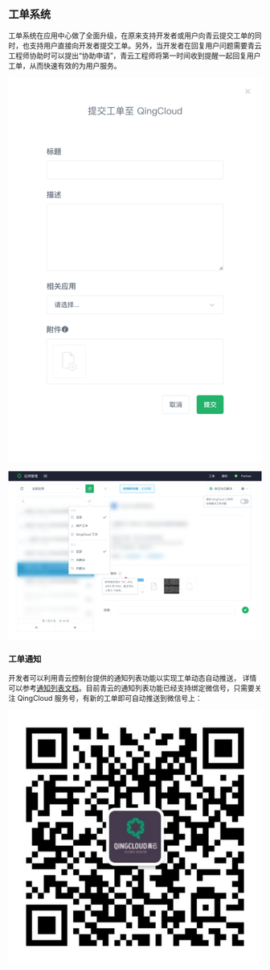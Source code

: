 ---
---

## 工单系统

工单系统在应用中心做了全面升级，在原来支持开发者或用户向青云提交工单的同时，也支持用户直接向开发者提交工单。另外，当开发者在回复用户问题需要青云工程师协助时可以提出“协助申请”，青云工程师将第一时间收到提醒一起回复用户工单，从而快速有效的为用户服务。

![提交工单给青云管理员](../../images/open_ticket.png)

![查看用户工单](../../images/tickets.png)

### 工单通知

开发者可以利用青云控制台提供的通知列表功能以实现工单动态自动推送， 详情可以参考[通知列表文档](https://docs.qingcloud.com/product/operation/notification_list)。目前青云的通知列表功能已经支持绑定微信号，只需要关注 QingCloud 服务号，有新的工单即可自动推送到微信号上：

![QingCloud 服务号](../../images/qingcloud_service.png)
